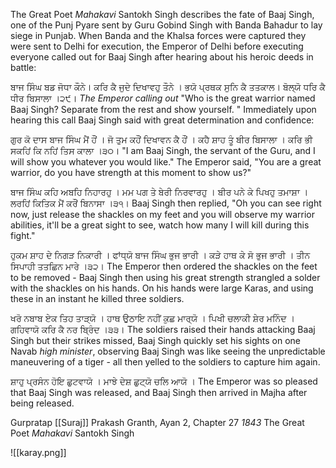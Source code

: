 The Great Poet *Mahakavi* Santokh Singh describes the fate of Baaj Singh, one of the Punj Pyare sent by Guru Gobind Singh with Banda Bahadur to lay siege in Punjab. When Banda and the Khalsa forces were captured they were sent to Delhi for execution, the Emperor of Delhi before executing everyone called out for Baaj Singh after hearing about his heroic deeds in battle:

ਬਾਜ ਸਿੰਘ ਬਡ ਜੋਧਾ ਕੌਨੇ। ਕਰਿ ਕੈ ਜੁਦੇ ਦਿਖਾਵਹੁ ਤੌਨੇ । ਭਯੋ ਪ੍ਰਥਕ ਸੁਨਿ ਕੈ ਤਤਕਾਲ। ਬੋਲ੍ਯੋ ਧਰਿ ਕੈ ਧੀਰ ਬਿਸਾਲਾ ।੨੯।
*The Emperor calling out* "Who is the great warrior named Baaj Singh? Separate from the rest and show yourself. " Immediately upon hearing this call Baaj Singh said with great determination and confidence:

ਗੁਰ ਕੋ ਦਾਸ ਬਾਜ ਸਿੰਘ ਮੈਂ ਹੌਂ । ਜੋ ਤੁਮ ਕਹੌਂ ਦਿਖਾਵਨ ਕੈ ਹੌਂ । ਕਹੈ ਸ਼ਾਹ ਤੂੰ ਬੀਰ ਬਿਸਾਲਾ । ਕਰਿ ਭੀ ਸਕਹਿਂ ਕਿ ਨਹਿਂ ਤਿਸ ਕਾਲਾ ।੩੦।
"I am Baaj Singh, the servant of the Guru, and I will show you whatever you would like." The Emperor said, "You are a great warrior, do you have strength at this moment to show us?"

ਬਾਜ ਸਿੰਘ ਕਹਿ ਅਬਹਿ ਨਿਹਾਰਹੁ । ਮਮ ਪਗ ਤੇ ਬੇਰੀ ਨਿਰਵਾਰਹੁ । ਬੀਰ ਪਨੇ ਕੇ ਪਿਖਹੁ ਤਮਾਸ਼ਾ । ਲਰਹਿਂ ਕਿਤਿਕ ਮੈਂ ਕਰੌਂ ਬਿਨਾਸਾ ।੩੧।
Baaj Singh then replied, "Oh you can see right now, just release the shackles on my feet and you will observe my warrior abilities, it'll be a great sight to see, watch how many I will kill during this fight."

ਹੁਕਮ ਸ਼ਾਹ ਦੇ ਨਿਗੜ ਨਿਕਾਰੀ । ਫਾਂਧ੍ਯੋ ਬਾਜ ਸਿੰਘ ਭੁਜ ਭਾਰੀ । ਕੜੇ ਹਾਥ ਕੇ ਸੋ ਭੁਜ ਭਾਰੀ । ਤੀਨ ਸਿਪਾਹੀ ਤਤਛਿਨ ਮਾਰੇ ।੩੨।
The Emperor then ordered the shackles on the feet to be removed - Baaj Singh then using his great strength strangled a solder with the shackles on his hands. On his hands were large Karas, and using these in an instant he killed three soldiers.

ਖਰੋ ਨਬਾਬ ਏਕ ਤਿਹ ਤਾੜ੍ਯੋ । ਹਾਥ ਉਠਾਇ ਨਹੀਂ ਕੁਛ ਮਾਰ੍ਯੋ । ਪਿਖੀ ਚਲਾਕੀ ਸ਼ੇਰ ਮਨਿੰਦ । ਗਹਿਵਾਯੋ ਕਰਿ ਕੈ ਨਰ ਬ੍ਰਿੰਦ ।੩੩।
The soldiers raised their hands attacking Baaj Singh but their strikes missed, Baaj Singh quickly set his sights on one Navab *high minister*, observing Baaj Singh was like seeing the unpredictable maneuvering of a tiger - all then yelled to the soldiers to capture him again.

ਸ਼ਾਹੁ ਪ੍ਰਸੰਨ ਹੋਇ ਛੁਟਵਾਯੋ । ਮਾਝੇ ਦੇਸ਼ ਛੁਟ੍ਯੋ ਚਲਿ ਆਯੋ ।
The Emperor was so pleased that Baaj Singh was released, and Baaj Singh then arrived in Majha after being released.

Gurpratap [[Suraj]] Prakash Granth, Ayan 2, Chapter 27 *1843*
The Great Poet *Mahakavi* Santokh Singh

![[karay.png]]